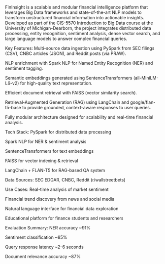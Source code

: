 FinInsight is a scalable and modular financial intelligence platform that leverages Big Data frameworks and state-of-the-art NLP models to transform unstructured financial information into actionable insights. Developed as part of the CIS-5570 Introduction to Big Data course at the University of Michigan-Dearborn, the project integrates distributed data processing, entity recognition, sentiment analysis, dense vector search, and large language models to answer complex financial queries.

Key Features:
Multi-source data ingestion using PySpark from SEC filings (CSV), CNBC articles (JSON), and Reddit posts (via PRAW).

NLP enrichment with Spark NLP for Named Entity Recognition (NER) and sentiment tagging.

Semantic embeddings generated using SentenceTransformers (all-MiniLM-L6-v2) for high-quality text representation.

Efficient document retrieval with FAISS (vector similarity search).

Retrieval-Augmented Generation (RAG) using LangChain and google/flan-t5-base to provide grounded, context-aware responses to user queries.

Fully modular architecture designed for scalability and real-time financial analysis.

Tech Stack:
PySpark for distributed data processing

Spark NLP for NER & sentiment analysis

SentenceTransformers for text embeddings

FAISS for vector indexing & retrieval

LangChain + FLAN-T5 for RAG-based QA system

Data Sources: SEC EDGAR, CNBC, Reddit (r/wallstreetbets)

Use Cases:
Real-time analysis of market sentiment

Financial trend discovery from news and social media

Natural language interface for financial data exploration

Educational platform for finance students and researchers

Evaluation Summary:
NER accuracy ~91%

Sentiment classification ~85%

Query response latency ~2–6 seconds

Document relevance accuracy ~87%
